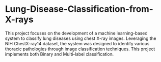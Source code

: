 # Lung-Disease-Classification-from-X-rays
This project focuses on the development of a machine learning-based system to classify lung diseases using chest X-ray images. Leveraging the NIH ChestX-ray14 dataset, the system was designed to identify various thoracic pathologies through image classification techniques. This project implements both Binary and Multi-label classification.
